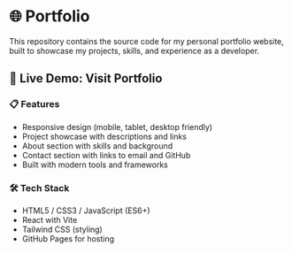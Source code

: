# 🌐 Portfolio 

This repository contains the source code for my personal portfolio website, built to showcase my projects, skills, and experience as a developer.

## 🔗 Live Demo: Visit Portfolio

### 📋 Features

- Responsive design (mobile, tablet, desktop friendly)
- Project showcase with descriptions and links
- About section with skills and background
- Contact section with links to email and GitHub
- Built with modern tools and frameworks

### 🛠️ Tech Stack

- HTML5 / CSS3 / JavaScript (ES6+)
- React with Vite
- Tailwind CSS (styling)
- GitHub Pages for hosting
